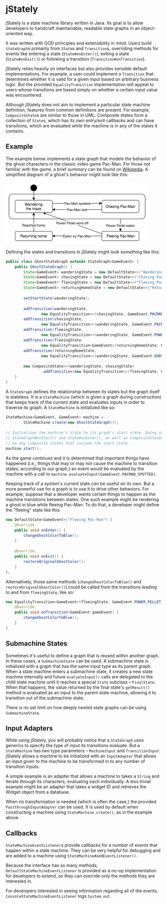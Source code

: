 jStately
========

jStately is a state machine library written in Java. Its goal is to allow developers to handcraft
maintainable, readable state graphs in an object-oriented way.

It was written with OOD principles and extensibility in mind. Users build `StateGraph`s primarily
from `State`s and `Transition`s, overriding methods for events like entering a state
(`State#onEnter()`), exiting a state (`State#onExit()`) or following a transition
(`Transition#onTransition`).

jStately relies heavily on interfaces but also provides sensible default implementations. For
example, a user could implement a `Transition` that determines whether it is valid for a given
input based on arbitrary business logic. But the provided `EqualityTransition` implementation will
appeal to users whose transitions are based simply on whether a certain input value was
encountered.

Although jStately does not aim to implement a particular state machine definition, features from
common definitions are present. For example, `CompositeState`s are similar to those in UML.
Composite states form a collection of `State`s, which has its own entry/exit callbacks and can
have transitions, which are evaluated while the machine is in any of the states it contains.

Example 
-------

The example below implements a state graph that models the behavior of the ghost characters in the
classic video game Pac-Man. For those not familiar with the game, a brief summary can be found on
[Wikipedia](https://en.wikipedia.org/wiki/Pac-Man#Gameplay). A simplified diagram of a ghost's
behavior might look like this:

![Pac-Man Ghost state graph](readme/PacManGhostStateGraph.png) 

Defining the states and transitions in jStately might look something like this:

```java
public class GhostStateGraph extends StateGraph<GameEvent> {
    public GhostStateGraph() {
        State<GameEvent> wanderingState = new DefaultState<>("Wandering maze");
        State<GameEvent> chasingState = new DefaultState<>("Chasing Pac-Man");
        State<GameEvent> fleeingState = new DefaultState<>("Fleeing Pac-Man");
        State<GameEvent> returningHomeState = new DefaultState<>("Returning home");

        setStartState(wanderingState);

        addTransition(wanderingState,
                new EqualityTransition<>(chasingState, GameEvent.PACMAN_SPOTTED));
        addTransition(chasingState,
                new EqualityTransition<>(wanderingState, GameEvent.PACMAN_LOST));
        addTransition(fleeingState,
                new EqualityTransition<>(wanderingState, GameEvent.POWER_PELLET_WORE_OFF));
        addTransition(fleeingState,
                new EqualityTransition<GameEvent>(returningHomeState, GameEvent.GHOST_EATEN));
        addTransition(returningHomeState,
                new EqualityTransition<>(wanderingState, GameEvent.GHOST_REACHED_HOME));

        new CompositeState<>(wanderingState, chasingState)
                .addTransition(new EqualityTransition<>(fleeingState, GameEvent.POWER_PELLET_EATEN));
    }
}
```

A `StateGraph` defines the relationship between its states but the graph itself is stateless. It is
a `StateMachine` (which is given a graph during construction) that keeps track of the current state
and evaluates inputs in order to traverse its graph. A `StateMachine` is initialized like so:

```java
StateMachine<GameEvent, GameEvent> machine =
        StateMachine.create(new GhostStateGraph());

// Initializes the machine's state to its graph's start state. Doing so calls
// StateGraph#onStart() and State#onEnter(), as well as CompositeState#onEnter()
// on any composite states that include the start state.
machine.start();
```

As the game continues and it is determined that important things have happened (i.e., things that
may or may not cause the machine to transition states, according to our graph,) an event would be
evaluated by the machine with a call to `machine.evaluateInput(GameEvent.PACMAN_SPOTTED)`.

Keeping track of a system's current state _can_ be useful on its own. But a more powerful use for a
graph is to use it to drive other behaviors. For example, suppose that a developer wants certain
things to happen as the machine transitions between states. One such example might be rendering a
ghost in blue while fleeing Pac-Man. To do that, a developer might define the "fleeing" state like
this:

```java
new DefaultState<GameEvent>("Fleeing Pac-Man") {
    @Override
    public void onEnter() {
        changeGhostColorToBlue();
    }

    @Override
    public void onExit() {
        restoreOriginalGhostColor();
    }
};
```

Alternatively, those same methods (`changeGhostColorToBlue()` and `restoreOriginalGhostColor()`)
could be called from the transitions leading to and from `fleeingState`, like so:

```java
new EqualityTransition<GameEvent>(fleeingState, GameEvent.POWER_PELLET_EATEN) {
    @Override
    public void onTransition(GameEvent gameEvent) {
        changeGhostColorToBlue();
    }
}
```

Submachine States
-----------------

Sometimes it's useful to define a graph that is reused within another graph. In these cases, a
`SubmachineState` can be used. A submachine state is initialized with a graph that has the same
input type as its parent graph. When a state machine enters a submachine state, it creates a new
state machine internally and future `evaluateInput()` calls are delegated to the child state
machine until it reaches a special `State` subclass – `FinalState`. When that happens, the value
returned by the final state's `getResult()` method is evaluated as an input to the parent state
machine, allowing it to transition out of the submachine state.

There is no set limit on how deeply nested state graphs can be using `SubmachineState`.

Input Adapters
--------------

While using jStately, you will probably notice that a `StateGraph` uses generics to specify the
type of input its transitions evaluate. But a `StateMachine` has _two_ type parameters –
`MachineInput` and `TransitionInput`. jStately allows a machine to be initialized with an
`InputAdapter` that allows an input given to the machine to be transformed in to any number of
transition inputs.

A simple example is an adapter that allows a machine to takes a `String` and iterate through its
characters, evaluating each individually. A less trivial example might be an adapter that takes a
widget ID and retrieves the Widget object from a database.

When no transformation is needed (which is often the case,) the provided `PassthroughInputAdapter`
can be used. It is used by default when constructing a machine using `StateMachine.create()`, as in
the example above.

Callbacks
---------

`StateMachineEventListener`s provide callbacks for a number of events that happen within a state
machine. They can be very helpful for debugging and are added to a machine using
`StateMachine#addEventListener()`.

Because the interface has so many methods, `DefaultStateMachineEventListener` is provided as a
no-op implementation for developers to extend, so they can override only the methods they are
interested in.

For developers interested in seeing information regarding all of the events,
`ConsoleStateMachineEventListener` logs `System.out`.
